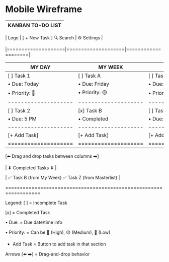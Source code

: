 Mobile Wireframe
==================================================================

|                       KANBAN TO-DO LIST                        |
|----------------------------------------------------------------|

| Logo        | [ + New Task ]            🔍 Search  | ⚙️ Settings |

|====================|====================|====================|

|      MY DAY        |     MY WEEK        |    MASTERLIST      |
|--------------------|--------------------|--------------------|
| [ ] Task 1         | [ ] Task A         | [ ] Task X         |
|    • Due: Today    |    • Due: Friday   |    • Due: N/A      |
|    • Priority: 🔴   |    • Priority: 🟡  |    • Priority: 🔵   |
|--------------------|--------------------|--------------------|
| [ ] Task 2         | [x] Task B         | [ ] Task Y         |
|    • Due: 5 PM     |    • Completed     |    • Due: June 20  |
|--------------------|--------------------|--------------------|
| [+ Add Task]       | [+ Add Task]       | [+ Add Task]       |
|====================|====================|====================|

[⬅️ Drag and drop tasks between columns ➡️]

|                        ⬇ Completed Tasks ⬇                    |

|  ✅ Task B (from My Week)     ✅ Task Z (from Masterlist)       |

==================================================================

Legend:
[ ] = Incomplete Task

[x] = Completed Task

• Due: = Due date/time info

• Priority: = Can be 🔴 (High), 🟡 (Medium), 🔵 (Low)

+ Add Task = Button to add task in that section

Arrows (⬅️ ➡️) = Drag-and-drop behavior
